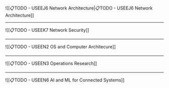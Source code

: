 
![[📋TODO - USEEJ6 Network Architecture|📋TODO - USEEJ6 Network Architecture]]

---

![[📋TODO - USEEK7 Network Security]]

---

![[📋TODO - USEEN2 OS and Computer Architecure]]

---

![[📋TODO - USEEN3 Operations Research]]

---

![[📋TODO - USEEN6 AI and ML for Connected Systems]]